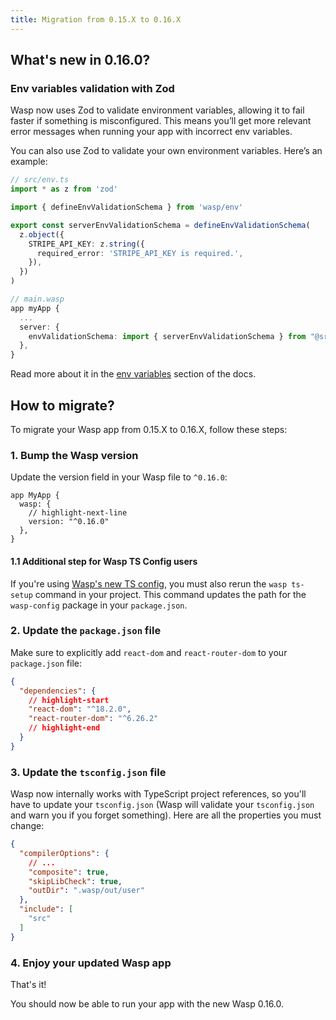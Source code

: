 ```yaml
---
title: Migration from 0.15.X to 0.16.X
---
```


## What's new in 0.16.0?

### Env variables validation with Zod

Wasp now uses Zod to validate environment variables, allowing it to fail faster if something is misconfigured. This means you’ll get more relevant error messages when running your app with incorrect env variables.

You can also use Zod to validate your own environment variables. Here’s an example:

```ts
// src/env.ts
import * as z from 'zod'

import { defineEnvValidationSchema } from 'wasp/env'

export const serverEnvValidationSchema = defineEnvValidationSchema(
  z.object({
    STRIPE_API_KEY: z.string({
      required_error: 'STRIPE_API_KEY is required.',
    }),
  })
)

// main.wasp
app myApp {
  ...
  server: {
    envValidationSchema: import { serverEnvValidationSchema } from "@src/env",
  },
}
```

Read more about it in the [env variables](../project/env-vars.md#custom-env-var-validations) section of the docs.

## How to migrate?

To migrate your Wasp app from 0.15.X to 0.16.X, follow these steps:

### 1. Bump the Wasp version

Update the version field in your Wasp file to `^0.16.0`:

```wasp title="main.wasp"
app MyApp {
  wasp: {
    // highlight-next-line
    version: "^0.16.0"
  },
}
```

#### 1.1 Additional step for Wasp TS Config users

If you're using [Wasp's new TS config](../general/wasp-ts-config.md), you must
also rerun the `wasp ts-setup` command in your project. This command updates
the path for the `wasp-config` package in your `package.json`.

### 2. Update the `package.json` file

Make sure to explicitly add `react-dom` and `react-router-dom` to your `package.json` file:

```json
{
  "dependencies": {
    // highlight-start
    "react-dom": "^18.2.0",
    "react-router-dom": "^6.26.2"
    // highlight-end
  }
}
```

### 3. Update the `tsconfig.json` file

Wasp now internally works with TypeScript project references, so you'll have to
update your `tsconfig.json` (Wasp will validate your `tsconfig.json` and warn
you if you forget something). Here are all the properties you must change:

```json
{
  "compilerOptions": {
    // ...
    "composite": true,
    "skipLibCheck": true,
    "outDir": ".wasp/out/user"
  },
  "include": [
    "src"
  ]
}
```

### 4. Enjoy your updated Wasp app

That's it!

You should now be able to run your app with the new Wasp 0.16.0.
